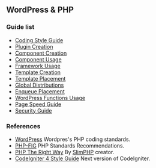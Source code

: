 ## WordPress & PHP

### Guide list

 * [Coding Style Guide](https://github.com/contactjavas/tree/master/wp/)
 * [Plugin Creation](https://github.com/contactjavas/tree/master/wp/)
 * [Component Creation](https://github.com/contactjavas/tree/master/wp/)
 * [Component Usage](https://github.com/contactjavas/tree/master/wp/)
 * [Framework Usage](https://github.com/contactjavas/tree/master/wp/)
 * [Template Creation](https://github.com/contactjavas/tree/master/wp/)
 * [Template Placement](https://github.com/contactjavas/tree/master/wp/)
 * [Global Distributions](https://github.com/contactjavas/tree/master/wp/)
 * [Enqueue Placement](https://github.com/contactjavas/tree/master/wp/)
 * [WordPress Functions Usage](https://github.com/contactjavas/tree/master/wp/)
 * [Page Speed Guide](https://github.com/contactjavas/tree/master/wp/)
 * [Security Guide](https://github.com/contactjavas/tree/master/wp/)

### References

 * [WordPress](https://make.wordpress.org/core/handbook/best-practices/coding-standards/php/) Wordpres's PHP coding standards.
 * [PHP-FIG](http://www.php-fig.org/psr/) PHP Standards Recommendations.
 * [PHP The Right Way](http://www.phptherightway.com/) By [SlimPHP](https://www.slimframework.com/) creator.
 * [CodeIgniter 4 Style Guide](https://bcit-ci.github.io/CodeIgniter4/contributing/styleguide.html) Next version of CodeIgniter.
